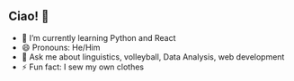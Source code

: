 ## Ciao! 👋

<!--
**niccostantini/niccostantini** is a ✨ _special_ ✨ repository because its `README.md` (this file) appears on your GitHub profile.

Here are some ideas to get you started:


- 🔭 I’m currently working on ...
- 🤔 I’m looking for help with ...
- 👯 I’m looking to collaborate on ...
- 📫 How to reach me: ...

--> 

- 🌱 I’m currently learning Python and React
- 😄 Pronouns: He/Him
- 💬 Ask me about linguistics, volleyball, Data Analysis, web development
- ⚡ Fun fact: I sew my own clothes

